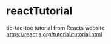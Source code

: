 # reactTutorial
tic-tac-toe tutorial from Reacts website
https://reactjs.org/tutorial/tutorial.html
